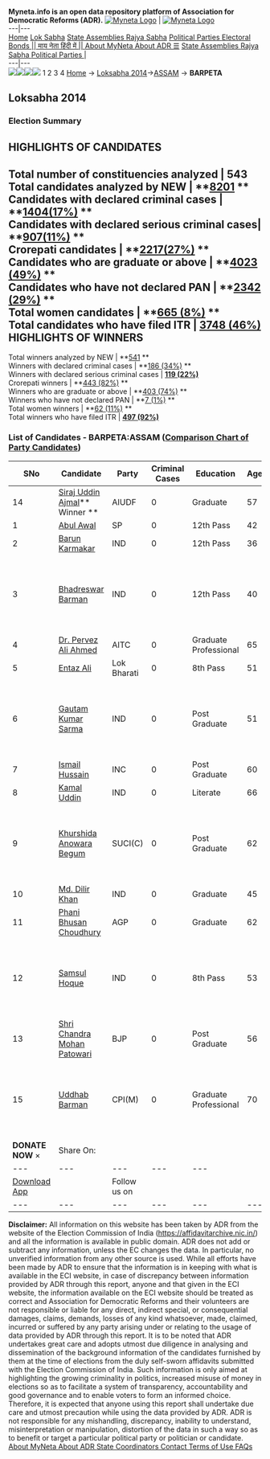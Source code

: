 **Myneta.info is an open data repository platform of Association for Democratic Reforms (ADR).**
[![Myneta Logo](https://www.myneta.info/lib/img/myneta-logo.png)](https://www.myneta.info/) | [![Myneta Logo](https://www.myneta.info/lib/img/adr-logo.png)](https://adrindia.org)  
---|---  
[Home](https://www.myneta.info/) [Lok Sabha](https://www.myneta.info/#ls "Lok Sabha") [ State Assemblies ](https://www.myneta.info/#sa "State Assemblies") [Rajya Sabha](https://www.myneta.info/#rs "Rajya Sabha") [Political Parties ](https://www.myneta.info/party "Political Parties") [ Electoral Bonds ](https://www.myneta.info/electoral_bonds "Electoral Bonds") [ || माय नेता हिंदी में || ](https://translate.google.co.in/translate?prev=hp&hl=en&js=y&u=www.myneta.info&sl=en&tl=hi&history_state0=) [ About MyNeta ](https://adrindia.org/content/about-myneta) [ About ADR ](https://adrindia.org/about-adr/who-we-are) [☰](javascript:void\(0\))
[ State Assemblies ](https://www.myneta.info/#sa "State Assemblies") [ Rajya Sabha ](https://www.myneta.info/#rs "Rajya Sabha") [ Political Parties ](https://www.myneta.info/party "Political Parties")
|   
---|---  
![](https://www.myneta.info/lib/img/banner/banner-1.png)![](https://www.myneta.info/lib/img/banner/banner-2.png)![](https://www.myneta.info/lib/img/banner/banner-3.png)![](https://www.myneta.info/lib/img/banner/banner-4.png)
1  2  3  4 
[Home](https://www.myneta.info/) → [Loksabha 2014](https://www.myneta.info/ls2014/)→[ASSAM](https://www.myneta.info/ls2014/index.php?action=show_constituencies&state_id=3) → **BARPETA**
### 
## Loksabha 2014
###  Election Summary 
HIGHLIGHTS OF CANDIDATES  
---  
Total number of constituencies analyzed |  543   
Total candidates analyzed by NEW | **[8201](https://www.myneta.info/ls2014/index.php?action=summary&subAction=candidates_analyzed&sort=candidate#summary) **  
Candidates with declared criminal cases | **[1404(17%)](https://www.myneta.info/ls2014/index.php?action=summary&subAction=crime&sort=candidate#summary) **  
Candidates with declared serious criminal cases| **[907(11%)](https://www.myneta.info/ls2014/index.php?action=summary&subAction=serious_crime&sort=candidate#summary) **  
Crorepati candidates | **[2217(27%)](https://www.myneta.info/ls2014/index.php?action=summary&subAction=crorepati&sort=candidate#summary) **  
Candidates who are graduate or above | **[4023 (49%)](https://www.myneta.info/ls2014/index.php?action=summary&subAction=education&sort=candidate#summary) **  
Candidates who have not declared PAN | **[2342 (29%)](https://www.myneta.info/ls2014/index.php?action=summary&subAction=without_pan&sort=candidate#summary) **  
Total women candidates | **[665 (8%)](https://www.myneta.info/ls2014/index.php?action=summary&subAction=women_candidate&sort=candidate#summary) **  
Total candidates who have filed ITR | [**3748 (46%)**](https://www.myneta.info/ls2014/index.php?action=summary&subAction=filed_itr&sort=candidate#summary)  
HIGHLIGHTS OF WINNERS  
---  
Total winners analyzed by NEW | **[541](https://www.myneta.info/ls2014/index.php?action=summary&subAction=winner_analyzed&sort=candidate#summary) **  
Winners with declared criminal cases | **[186 (34%)](https://www.myneta.info/ls2014/index.php?action=summary&subAction=winner_crime&sort=candidate#summary) **  
Winners with declared serious criminal cases | **[119 (22%)](https://www.myneta.info/ls2014/index.php?action=summary&subAction=winner_serious_crime&sort=candidate#summary)**  
Crorepati winners | **[443 (82%)](https://www.myneta.info/ls2014/index.php?action=summary&subAction=winner_crorepati&sort=candidate#summary) **  
Winners who are graduate or above | **[403 (74%)](https://www.myneta.info/ls2014/index.php?action=summary&subAction=winner_education&sort=candidate#summary) **  
Winners who have not declared PAN | **[7 (1%)](https://www.myneta.info/ls2014/index.php?action=summary&subAction=winner_without_pan&sort=candidate#summary) **  
Total women winners | **[62 (11%)](https://www.myneta.info/ls2014/index.php?action=summary&subAction=winner_women&sort=candidate#summary) **  
Total winners who have filed ITR | [**497 (92%)**](https://www.myneta.info/ls2014/index.php?action=summary&subAction=winner_filed_itr&sort=candidate#summary)  
### List of Candidates - BARPETA:ASSAM ([Comparison Chart of Party Candidates](https://www.myneta.info/ls2014/comparisonchart.php?constituency_id=164))
SNo | Candidate| Party| Criminal Cases| Education| Age| Total Assets| Liabilities  
---|---|---|---|---|---|---|---  
14  | [Siraj Uddin Ajmal](https://www.myneta.info/ls2014/candidate.php?candidate_id=4857)** Winner ** | AIUDF | 0 | Graduate| 57 | Rs 67,08,06,607 ~ 67 Crore+ | Rs 0 ~   
1  | [Abul Awal](https://www.myneta.info/ls2014/candidate.php?candidate_id=4427) | SP | 0 | 12th Pass| 42 | Rs 12,24,844 ~ 12 Lacs+ | Rs 3,79,980 ~ 3 Lacs+  
2  | [Barun Karmakar](https://www.myneta.info/ls2014/candidate.php?candidate_id=4863) | IND | 0 | 12th Pass| 36 | Rs 7,13,000 ~ 7 Lacs+ | Rs 0 ~   
3  | [Bhadreswar Barman](https://www.myneta.info/ls2014/candidate.php?candidate_id=4860) | IND | 0 | 12th Pass| 40 | ![](https://myneta.info/image_v2.php?myneta_folder=ls2014&candidate_id=4860&col=ta) | ![](https://myneta.info/image_v2.php?myneta_folder=ls2014&candidate_id=4860&col=lia)  
4  | [Dr. Pervez Ali Ahmed](https://www.myneta.info/ls2014/candidate.php?candidate_id=3978) | AITC | 0 | Graduate Professional| 65 | Rs 32,78,95,738 ~ 32 Crore+ | Rs 11,63,236 ~ 11 Lacs+  
5  | [Entaz Ali](https://www.myneta.info/ls2014/candidate.php?candidate_id=4862) | Lok Bharati | 0 | 8th Pass| 51 | Rs 12,00,000 ~ 12 Lacs+ | Rs 0 ~   
6  | [Gautam Kumar Sarma](https://www.myneta.info/ls2014/candidate.php?candidate_id=4864) | IND | 0 | Post Graduate| 51 | ![](https://myneta.info/image_v2.php?myneta_folder=ls2014&candidate_id=4864&col=ta) | ![](https://myneta.info/image_v2.php?myneta_folder=ls2014&candidate_id=4864&col=lia)  
7  | [Ismail Hussain](https://www.myneta.info/ls2014/candidate.php?candidate_id=4861) | INC | 0 | Post Graduate| 60 | Rs 1,84,15,063 ~ 1 Crore+ | Rs 0 ~   
8  | [Kamal Uddin](https://www.myneta.info/ls2014/candidate.php?candidate_id=4859) | IND | 0 | Literate| 66 | Rs 1,52,836 ~ 1 Lacs+ | Rs 0 ~   
9  | [Khurshida Anowara Begum](https://www.myneta.info/ls2014/candidate.php?candidate_id=4426) | SUCI(C) | 0 | Post Graduate| 62 | ![](https://myneta.info/image_v2.php?myneta_folder=ls2014&candidate_id=4426&col=ta) | ![](https://myneta.info/image_v2.php?myneta_folder=ls2014&candidate_id=4426&col=lia)  
10  | [Md. Dilir Khan](https://www.myneta.info/ls2014/candidate.php?candidate_id=4865) | IND | 0 | Graduate| 45 | Rs 1,87,306 ~ 1 Lacs+ | Rs 0 ~   
11  | [Phani Bhusan Choudhury](https://www.myneta.info/ls2014/candidate.php?candidate_id=4856) | AGP | 0 | Graduate| 62 | Rs 93,74,499 ~ 93 Lacs+ | Rs 67,240 ~ 67 Thou+  
12  | [Samsul Hoque](https://www.myneta.info/ls2014/candidate.php?candidate_id=4858) | IND | 0 | 8th Pass| 53 | ![](https://myneta.info/image_v2.php?myneta_folder=ls2014&candidate_id=4858&col=ta) | ![](https://myneta.info/image_v2.php?myneta_folder=ls2014&candidate_id=4858&col=lia)  
13  | [Shri Chandra Mohan Patowari](https://www.myneta.info/ls2014/candidate.php?candidate_id=79) | BJP | 0 | Post Graduate| 56 | Rs 1,21,10,465 ~ 1 Crore+ | Rs 19,77,898 ~ 19 Lacs+  
15  | [Uddhab Barman](https://www.myneta.info/ls2014/candidate.php?candidate_id=4087) | CPI(M) | 0 | Graduate Professional| 70 | ![](https://myneta.info/image_v2.php?myneta_folder=ls2014&candidate_id=4087&col=ta) | ![](https://myneta.info/image_v2.php?myneta_folder=ls2014&candidate_id=4087&col=lia)  
|  **DONATE NOW** × |  Share On:  | [](https://api.whatsapp.com/send?text=https%3A%2F%2Fmyneta.info%2Fpunjab2022%2Findex.php%3Faction%3Dshow_constituencies%26state_id%3D19) | [](https://www.facebook.com/sharer/sharer.php?u=https%3A%2F%2Fmyneta.info%2Fpunjab2022%2Findex.php%3Faction%3Dshow_constituencies%26state_id%3D19) | [](https://twitter.com/share?url=https%3A%2F%2Fmyneta.info%2Fpunjab2022%2Findex.php%3Faction%3Dshow_constituencies%26state_id%3D19)  
---|---|---|---|---  
| [ Download App ](https://play.google.com/store/apps/details?id=com.webrosoft.myneta1&pcampaignid=pcampaignidMKT-Other-global-all-co-prtnr-py-PartBadge-Mar2515-1) | [](https://play.google.com/store/apps/details?id=com.webrosoft.myneta1&pcampaignid=pcampaignidMKT-Other-global-all-co-prtnr-py-PartBadge-Mar2515-1) |  Follow us on  | [](https://www.facebook.com/adrindia.org/) | [](https://twitter.com/adrspeaks) | [](https://groups.google.com/g/national-election-watch?hl=en&pli=1) | [](https://www.instagram.com/adrspeaks/) | [](https://www.youtube.com/user/adrspeaks) | [](https://sharechat.com/profile/adrspeaks)  
---|---|---|---|---|---|---|---|---  
**Disclaimer:** All information on this website has been taken by ADR from the website of the Election Commission of India (https://affidavitarchive.nic.in/) and all the information is available in public domain. ADR does not add or subtract any information, unless the EC changes the data. In particular, no unverified information from any other source is used. While all efforts have been made by ADR to ensure that the information is in keeping with what is available in the ECI website, in case of discrepancy between information provided by ADR through this report, anyone and that given in the ECI website, the information available on the ECI website should be treated as correct and Association for Democratic Reforms and their volunteers are not responsible or liable for any direct, indirect special, or consequential damages, claims, demands, losses of any kind whatsoever, made, claimed, incurred or suffered by any party arising under or relating to the usage of data provided by ADR through this report. It is to be noted that ADR undertakes great care and adopts utmost due diligence in analysing and dissemination of the background information of the candidates furnished by them at the time of elections from the duly self-sworn affidavits submitted with the Election Commission of India. Such information is only aimed at highlighting the growing criminality in politics, increased misuse of money in elections so as to facilitate a system of transparency, accountability and good governance and to enable voters to form an informed choice. Therefore, it is expected that anyone using this report shall undertake due care and utmost precaution while using the data provided by ADR. ADR is not responsible for any mishandling, discrepancy, inability to understand, misinterpretation or manipulation, distortion of the data in such a way so as to benefit or target a particular political party or politician or candidate. 
[ About MyNeta ](https://adrindia.org/content/about-myneta) [ About ADR ](https://adrindia.org/about-adr/who-we-are) [ State Coordinators ](https://adrindia.org/about-adr/state-coordinators) [ Contact ](https://adrindia.org/contact-us) [ Terms of Use ](https://adrindia.org/content/adr-terms-use) [ FAQs ](https://adrindia.org/content/faqs)
